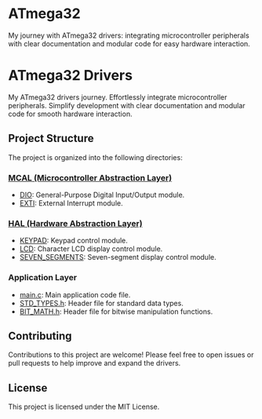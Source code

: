 # ATmega32
My journey with ATmega32 drivers: integrating microcontroller peripherals with clear documentation and modular code for easy hardware interaction.
# ATmega32 Drivers

My ATmega32 drivers journey. Effortlessly integrate microcontroller peripherals. Simplify development with clear documentation and modular code for smooth hardware interaction.

## Project Structure

The project is organized into the following directories:

### [MCAL (Microcontroller Abstraction Layer)](MCAL/)

- [DIO](MCAL/DIO/): General-Purpose Digital Input/Output module.
- [EXTI](MCAL/EXTI/): External Interrupt module.

### [HAL (Hardware Abstraction Layer)](HAL/)

- [KEYPAD](HAL/KEYPAD/): Keypad control module.
- [LCD](HAL/LCD/): Character LCD display control module.
- [SEVEN_SEGMENTS](HAL/SEVEN_SEGMENTS/): Seven-segment display control module.

### Application Layer

- [main.c](main.c): Main application code file.
- [STD_TYPES.h](STD_TYPES.h): Header file for standard data types.
- [BIT_MATH.h](BIT_MATH.h): Header file for bitwise manipulation functions.

## Contributing

Contributions to this project are welcome! Please feel free to open issues or pull requests to help improve and expand the drivers.

## License

This project is licensed under the MIT License.
